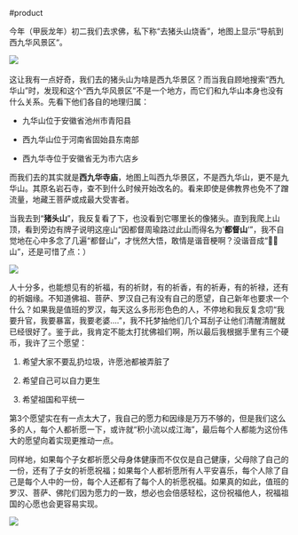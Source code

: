 #product

今年（甲辰龙年）初二我们去求佛，私下称“去猪头山烧香”，地图上显示“导航到西九华风景区“。

![](https://mmbiz.qpic.cn/mmbiz_jpg/9tOS1ichlgG8elVibp2qGGJIdib7sia9rCfl2T13FZ1hol9YFyiaQ8JExyQQ2OJ6GOycmM80K1NS8gnQEPkRNItIhog/640?wx_fmt=jpeg)​

这让我有一点好奇，我们去的猪头山为啥是西九华景区？而当我自顾地搜索“西九华山”时，发现和这个“西九华风景区”不是一个地方，而它们和九华山本身也没有什么关系。先看下他们各自的地理归属：

- 九华山位于安徽省池州市青阳县
    
- 西九华山位于河南省固始县东南部
    
- 西九华寺位于安徽省无为市六店乡
    

而我们去的其实就是**西九华寺庙**，地图上叫西九华景区，不是西九华山，更不是九华山。其原名岩石寺，查不到什么时候开始改名的。看来即使是佛教界也免不了​蹭流量，​地藏王菩萨或成最大受害者。

当我去到“**猪头山**”，我反复看了下，也没看到它哪里长的像猪头。直到我爬上山顶，看到旁边有牌子说明这座山“因都督周瑜路过此山而得名为’**都督山**‘”，我不自觉地在心中多念了几遍“都督山”，才恍然大悟，敢情是谐音梗啊？没谐音成“🐷🐷山”，还是可惜了点：） 

![](https://mmbiz.qpic.cn/mmbiz_jpg/9tOS1ichlgG8elVibp2qGGJIdib7sia9rCflTNMlKArNyfnoPxCy05KibCJ7DuCU7Mn42e7v9cCSfXvUJB9EEmglKHA/640?wx_fmt=jpeg)

人十分多，也能想见有的祈福，有的祈财，有的祈香，有的祈寿，有的祈禄，还有的祈姻缘。不知道佛祖、菩萨、罗汉自己有没有自己的愿望，自己新年也要求一个什么？如果我是值班的罗汉，每天这么多形形色色的人，不停地和我反复念叨“我要升官，我要暴富，我要老婆....”，我不托梦抽他们几个耳刮子让他们清醒清醒就已经很好了。鉴于此，我肯定不能太打扰佛祖们啊，所以最后我根据手里有三个硬币，我许了三个愿望：

1. 希望大家不要乱扔垃圾，许愿池都被弄脏了
    
2. 希望自己可以自力更生
    
3. 希望祖国和平统一
    

第3个愿望实在有一点太大了，我自己的愿力和因缘是万万不够的，但是我们这么多的人，每个人都祈愿一下，或许就“积小流以成江海”，最后每个人都能为这份伟大的愿望向着实现更推动一点。 

同样地，如果每个子女都祈愿父母身体健康而不仅仅是自己健康，父母除了自己的一份，还有了子女的祈愿祝福；如果每个人都祈愿所有人平安喜乐，每个人除了自己是每个人中的一份，每个人还都有了每个人的祈愿祝福。如果真的如此，值班的罗汉、菩萨、佛陀们因为愿力的一致，想必也会倍感轻松，这份祝福他人，祝福祖国的心愿也会更容易实现。

![](https://mmbiz.qpic.cn/mmbiz_jpg/9tOS1ichlgG8elVibp2qGGJIdib7sia9rCflar2N18qA7lC5cjazKPfxGCMnw1jbf1xl14ib1RLGd9MvPGChe80cs2w/640?wx_fmt=jpeg)